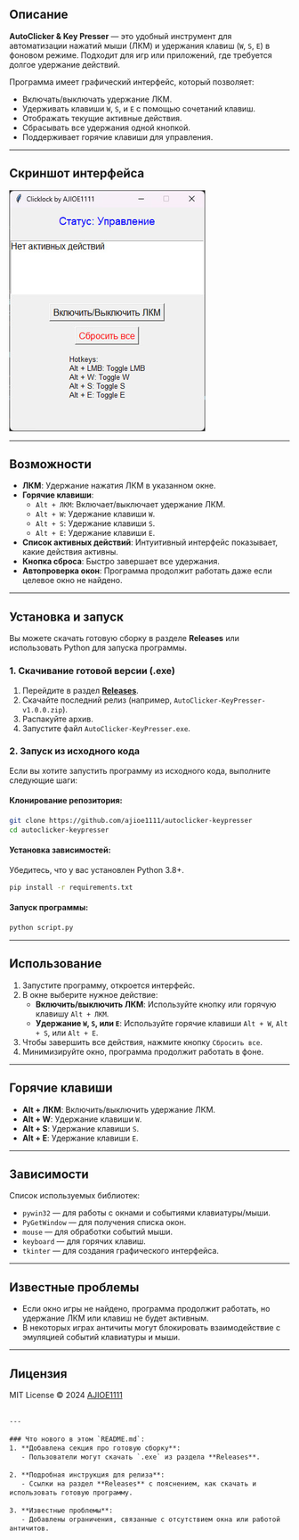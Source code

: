 
## Описание

**AutoClicker & Key Presser** — это удобный инструмент для автоматизации нажатий мыши (ЛКМ) и удержания клавиш (`W`, `S`, `E`) в фоновом режиме. Подходит для игр или приложений, где требуется долгое удержание действий.

Программа имеет графический интерфейс, который позволяет:
- Включать/выключать удержание ЛКМ.
- Удерживать клавиши `W`, `S`, и `E` с помощью сочетаний клавиш.
- Отображать текущие активные действия.
- Сбрасывать все удержания одной кнопкой.
- Поддерживает горячие клавиши для управления.

---

## Скриншот интерфейса

![Интерфейс программы](interface.jpg)

---

## Возможности

- **ЛКМ**: Удержание нажатия ЛКМ в указанном окне.
- **Горячие клавиши**:
  - `Alt + ЛКМ`: Включает/выключает удержание ЛКМ.
  - `Alt + W`: Удержание клавиши `W`.
  - `Alt + S`: Удержание клавиши `S`.
  - `Alt + E`: Удержание клавиши `E`.
- **Список активных действий**: Интуитивный интерфейс показывает, какие действия активны.
- **Кнопка сброса**: Быстро завершает все удержания.
- **Автопроверка окон**: Программа продолжит работать даже если целевое окно не найдено.

---

## Установка и запуск

Вы можете скачать готовую сборку в разделе **Releases** или использовать Python для запуска программы.

### 1. Скачивание готовой версии (.exe)
1. Перейдите в раздел **[Releases](https://github.com/ajioe1111/autoclicker-keypresser/releases)**.
2. Скачайте последний релиз (например, `AutoClicker-KeyPresser-v1.0.0.zip`).
3. Распакуйте архив.
4. Запустите файл `AutoClicker-KeyPresser.exe`.

### 2. Запуск из исходного кода
Если вы хотите запустить программу из исходного кода, выполните следующие шаги:

#### Клонирование репозитория:
```bash
git clone https://github.com/ajioe1111/autoclicker-keypresser
cd autoclicker-keypresser
```

#### Установка зависимостей:
Убедитесь, что у вас установлен Python 3.8+.
```bash
pip install -r requirements.txt
```

#### Запуск программы:
```bash
python script.py
```

---

## Использование

1. Запустите программу, откроется интерфейс.
2. В окне выберите нужное действие:
   - **Включить/выключить ЛКМ**: Используйте кнопку или горячую клавишу `Alt + ЛКМ`.
   - **Удержание `W`, `S`, или `E`**: Используйте горячие клавиши `Alt + W`, `Alt + S`, или `Alt + E`.
3. Чтобы завершить все действия, нажмите кнопку `Сбросить все`.
4. Минимизируйте окно, программа продолжит работать в фоне.

---

## Горячие клавиши

- **Alt + ЛКМ**: Включить/выключить удержание ЛКМ.
- **Alt + W**: Удержание клавиши `W`.
- **Alt + S**: Удержание клавиши `S`.
- **Alt + E**: Удержание клавиши `E`.

---

## Зависимости

Список используемых библиотек:
- `pywin32` — для работы с окнами и событиями клавиатуры/мыши.
- `PyGetWindow` — для получения списка окон.
- `mouse` — для обработки событий мыши.
- `keyboard` — для горячих клавиш.
- `tkinter` — для создания графического интерфейса.

---

## Известные проблемы

- Если окно игры не найдено, программа продолжит работать, но удержание ЛКМ или клавиш не будет активным.
- В некоторых играх античиты могут блокировать взаимодействие с эмуляцией событий клавиатуры и мыши.

---

## Лицензия

MIT License © 2024 [AJIOE1111](https://github.com/ajioe1111)
```

---

### Что нового в этом `README.md`:
1. **Добавлена секция про готовую сборку**:
   - Пользователи могут скачать `.exe` из раздела **Releases**.

2. **Подробная инструкция для релиза**:
   - Ссылки на раздел **Releases** с пояснением, как скачать и использовать готовую программу.

3. **Известные проблемы**:
   - Добавлены ограничения, связанные с отсутствием окна или работой античитов.
